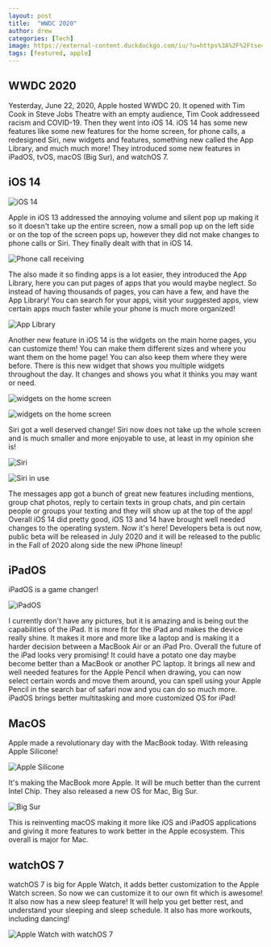 ```yaml
---
layout: post
title:  "WWDC 2020"
author: drew
categories: [Tech]
image: https://external-content.duckduckgo.com/iu/?u=https%3A%2F%2Ftse4.mm.bing.net%2Fth%3Fid%3DOIP.9ojU0snKyK5Sn3tBtpZIjQHaEK%26pid%3DApi&f=1
tags: [featured, apple]
---
```




## WWDC 2020
Yesterday, June 22, 2020, Apple hosted WWDC 20. It opened with Tim Cook in Steve Jobs Theatre with an empty audience,
Tim Cook addresseed racism and COVID-19. Then they went into iOS 14. iOS 14 has some new features like some new features for the home screen,
for phone calls, a redesigned Siri, new widgets and features, something new called the App Library, and much much more! They introduced some new features in
iPadOS, tvOS, macOS (Big Sur), and watchOS 7.


## iOS 14

![iOS 14](https://external-content.duckduckgo.com/iu/?u=https%3A%2F%2Ftse3.mm.bing.net%2Fth%3Fid%3DOIF.raJGHNM%252bsoXdE0L8LvBjnQ%26pid%3DApi&f=1)

Apple in iOS 13 addressed the annoying volume and silent pop up making it so it doesn't take up the entire screen, now a small pop up on the left side or on the top of the screen pops up, however they did not make changes to phone calls or Siri. They finally dealt with that in iOS 14.

![Phone call receiving](https://i.imgur.com/7LXpxNb.jpg)

The also made it so finding apps is a lot easier, they introduced the App Library, here you can put pages of apps that you would maybe neglect. So instead of having thousands of pages, you can have a few, and have the App Library! You can search for your apps, visit your suggested apps, view certain apps much faster while your phone is much more organized! 

![App Library](https://i.imgur.com/4rjP40R.png)

Another new feature in iOS 14 is the widgets on the main home pages, you can customize them! You can make them different sizes and where you want them on the home page! You can also keep them where they were before. There is this new widget that shows you multiple widgets throughout the day. It changes and shows you what it thinks you may want or need. 

![widgets on the home screen](https://i.imgur.com/x593MUx.png)

![widgets on the home screen](https://i.imgur.com/npgVQuL.png)

Siri got a well deserved change! Siri now does not take up the whole screen and is much smaller and more enjoyable to use, at least in my opinion she is!

![Siri](https://i.imgur.com/RdlJnBR.png)

![Siri in use](https://i.imgur.com/nlQgKkm.png)

The messages app got a bunch of great new features including mentions, group chat photos, reply to certain texts in group chats, and pin certain people or groups your texting and they will show up at the top of the app!
Overall iOS 14 did pretty good, iOS 13 and 14 have brought well needed changes to the operating system. Now it's here! Developers beta is out now, public beta will be released in July 2020 and it will be released to the public in the Fall of 2020 along side the new iPhone lineup!




## iPadOS
iPadOS is a game changer! 

![iPadOS](https://external-content.duckduckgo.com/iu/?u=https%3A%2F%2Ftse2.mm.bing.net%2Fth%3Fid%3DOIF.8JicW8zdNmrRYrthoFY7Xg%26pid%3DApi&f=1)

I currently don't have any pictures, but it is amazing and is being out the capabilities of the iPad. It is more fit for the iPad and makes the device really shine. It makes it more and more like a laptop and is making it a harder decision between a MacBook Air or an iPad Pro. Overall the future of the iPad looks very promising! It could have a potato one day maybe become better than a MacBook or another PC laptop. 
It brings all new and well needed features for the Apple Pencil when drawing, you can now select certain words and move them around, you can spell using your Apple Pencil in the search bar of safari now and you can do so much more. 
iPadOS brings better multitasking and more customized OS for iPad!


## MacOS
Apple made a revolutionary day with the MacBook today. With releasing Apple Silicone!

![Apple Silicone](https://external-content.duckduckgo.com/iu/?u=https%3A%2F%2Ftse1.mm.bing.net%2Fth%3Fid%3DOIF.HuKfGCaYsroWoHJCbBRfnA%26pid%3DApi&f=1)

It's making the MacBook more Apple. It will be much better than the current Intel Chip.
They also released a new OS for Mac, Big Sur.

![Big Sur](https://external-content.duckduckgo.com/iu/?u=https%3A%2F%2Ftse1.mm.bing.net%2Fth%3Fid%3DOIF.MbGnPpUx4cSibc0dRT5%252blQ%26pid%3DApi&f=1)

This is reinventing macOS making it more like iOS and iPadOS applications and giving it more features to work better in the Apple ecosystem. 
This overall is major for Mac. 



## watchOS 7
watchOS 7 is big for Apple Watch, it adds better customization to the Apple Watch screen. So now we can customize it to our own fit which is awesome! 
It also now has a new sleep feature! It will help you get better rest, and understand your sleeping and sleep schedule. It also has more workouts, including dancing!

![Apple Watch with watchOS 7](https://i.imgur.com/kWwqSf8.png)
